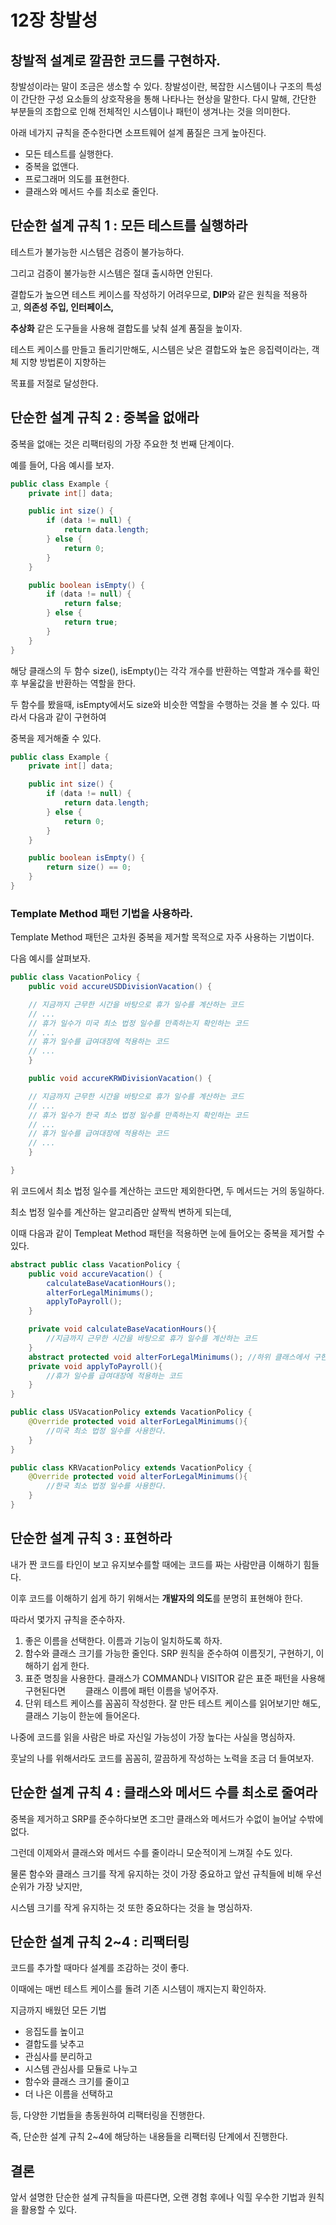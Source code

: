 # 12장 창발성

## 창발적 설계로 깔끔한 코드를 구현하자.

창발성이라는 말이 조금은 생소할 수 있다. 창발성이란, 복잡한 시스템이나 구조의 특성이 간단한 구성 요소들의 상호작용을 통해 나타나는 현상을 말한다. 다시 말해, 간단한 부분들의 조합으로 인해 전체적인 시스템이나 패턴이 생겨나는 것을 의미한다.

아래 네가지 규칙을 준수한다면 소프트웨어 설계 품질은 크게 높아진다.

- 모든 테스트를 실행한다.
- 중복을 없앤다.
- 프로그래머 의도를 표현한다.
- 클래스와 메서드 수를 최소로 줄인다.

## 단순한 설계 규칙 1 : 모든 테스트를 실행하라

테스트가 불가능한 시스템은 검증이 불가능하다.

그리고 검증이 불가능한 시스템은 절대 출시하면 안된다.

결합도가 높으면 테스트 케이스를 작성하기 어려우므로, **DIP**와 같은 원칙을 적용하고, **의존성 주입, 인터페이스,**

**추상화** 같은 도구들을 사용해 결합도를 낮춰 설계 품질을 높이자.

테스트 케이스를 만들고 돌리기만해도, 시스템은 낮은 결합도와 높은 응집력이라는, 객체 지향 방법론이 지향하는

목표를 저절로 달성한다.

## 단순한 설계 규칙 2 : 중복을 없애라

중복을 없애는 것은 리팩터링의 가장 주요한 첫 번째 단계이다.

예를 들어, 다음 예시를 보자.

```java
public class Example {
    private int[] data;

    public int size() {
        if (data != null) {
            return data.length;
        } else {
            return 0;
        }
    }

    public boolean isEmpty() {
   	    if (data != null) {
            return false;
        } else {
            return true;
        }
    }
}
```

해당 클래스의 두 함수 size(), isEmpty()는 각각 개수를 반환하는 역할과 개수를 확인 후 부울값을 반환하는 역할을 한다.

두 함수를 봤을때, isEmpty에서도 size와 비슷한 역할을 수행하는 것을 볼 수 있다. 따라서 다음과 같이 구현하여

중복을 제거해줄 수 있다.

```java
public class Example {
    private int[] data;

    public int size() {
        if (data != null) {
            return data.length;
        } else {
            return 0;
        }
    }

    public boolean isEmpty() {
        return size() == 0;
    }
}
```

### Template Method 패턴 기법을 사용하라.

Template Method 패턴은 고차원 중복을 제거할 목적으로 자주 사용하는 기법이다.

다음 예시를 살펴보자.

```java
public class VacationPolicy {
	public void accureUSDDivisionVacation() {

    // 지금까지 근무한 시간을 바탕으로 휴가 일수를 계산하는 코드
    // ...
    // 휴가 일수가 미국 최소 법정 일수를 만족하는지 확인하는 코드
    // ...
    // 휴가 일수를 급여대장에 적용하는 코드
    // ...
    }

    public void accureKRWDivisionVacation() {

    // 지금까지 근무한 시간을 바탕으로 휴가 일수를 계산하는 코드
    // ...
    // 휴가 일수가 한국 최소 법정 일수를 만족하는지 확인하는 코드
    // ...
    // 휴가 일수를 급여대장에 적용하는 코드
    // ...
    }

}
```

위 코드에서 최소 법정 일수를 계산하는 코드만 제외한다면, 두 메서드는 거의 동일하다.

최소 법정 일수를 계산하는 알고리즘만 살짝씩 변하게 되는데,

이때 다음과 같이 Templeat Method 패턴을 적용하면 눈에 들어오는 중복을 제거할 수 있다.

```java
abstract public class VacationPolicy {
	public void accureVacation() {
    	calculateBaseVacationHours();
        alterForLegalMinimums();
        applyToPayroll();
    }

    private void calculateBaseVacationHours(){
    	//지금까지 근무한 시간을 바탕으로 휴가 일수를 계산하는 코드
    }
    abstract protected void alterForLegalMinimums(); //하위 클래스에서 구현
    private void applyToPayroll(){
        //휴가 일수를 급여대장에 적용하는 코드
    }
}

public class USVacationPolicy extends VacationPolicy {
    @Override protected void alterForLegalMinimums(){
        //미국 최소 법정 일수를 사용한다.
    }
}

public class KRVacationPolicy extends VacationPolicy {
    @Override protected void alterForLegalMinimums(){
        //한국 최소 법정 일수를 사용한다.
    }
}
```

## 단순한 설계 규칙 3 : 표현하라

내가 짠 코드를 타인이 보고 유지보수를할 때에는 코드를 짜는 사람만큼 이해하기 힘들다.

이후 코드를 이해하기 쉽게 하기 위해서는 **개발자의 의도**를 분명히 표현해야 한다.

따라서 몇가지 규칙을 준수하자.

1.  좋은 이름을 선택한다. 이름과 기능이 일치하도록 하자.
2.  함수와 클래스 크기를 가능한 줄인다. SRP 원칙을 준수하여 이름짓기, 구현하기, 이해하기 쉽게 한다.
3.  표준 명칭을 사용한다. 클래스가 COMMAND나 VISITOR 같은 표준 패턴을 사용해 구현된다면        클래스 이름에 패턴 이름을 넣어주자.
4.  단위 테스트 케이스를 꼼꼼히 작성한다. 잘 만든 테스트 케이스를 읽어보기만 해도, 클래스 기능이 한눈에 들어온다.

나중에 코드를 읽을 사람은 바로 자신일 가능성이 가장 높다는 사실을 명심하자.

훗날의 나를 위해서라도 코드를 꼼꼼히, 깔끔하게 작성하는 노력을 조금 더 들여보자.

## 단순한 설계 규칙 4 : 클래스와 메서드 수를 최소로 줄여라

중복을 제거하고 SRP를 준수하다보면 조그만 클래스와 메서드가 수없이 늘어날 수밖에 없다.

그런데 이제와서 클래스와 메서드 수를 줄이라니 모순적이게 느껴질 수도 있다.

물론 함수와 클래스 크기를 작게 유지하는 것이 가장 중요하고 앞선 규칙들에 비해 우선 순위가 가장 낮지만,

시스템 크기를 작게 유지하는 것 또한 중요하다는 것을 늘 명심하자.

## 단순한 설계 규칙 2~4 : 리팩터링

코드를 추가할 때마다 설계를 조감하는 것이 좋다.

이때에는 매번 테스트 케이스를 돌려 기존 시스템이 깨지는지 확인하자.

지금까지 배웠던 모든 기법

- 응집도를 높이고
- 결합도를 낮추고
- 관심사를 분리하고
- 시스템 관심사를 모듈로 나누고
- 함수와 클래스 크기를 줄이고
- 더 나은 이름을 선택하고

등, 다양한 기법들을 총동원하여 리팩터링을 진행한다.

즉, 단순한 설계 규칙 2~4에 해당하는 내용들을 리팩터링 단계에서 진행한다.

## 결론

앞서 설명한 단순한 설계 규칙들을 따른다면, 오랜 경험 후에나 익힐 우수한 기법과 원칙을 활용할 수 있다.
